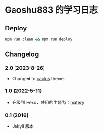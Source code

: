 # Gaoshu883 的学习日志

## Deploy
```bash
npm run clean && npm run deploy
```

## Changelog
### 2.0 (2023-8-26)
+ Changed to [cactus](https://github.com/probberechts/hexo-theme-cactus) theme.

### 1.0 (2022-5-11)
+ 升级到 Hexo，使用的主题为：[matery](https://github.com/blinkfox/hexo-theme-matery)

### 0.1 (2016)
+ Jekyll 版本